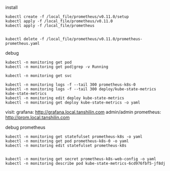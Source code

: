 
install
```shell
kubectl create -f /local_file/prometheus/v0.11.0/setup
kubectl apply -f /local_file/prometheus/v0.11.0
kubectl apply -f /local_file/prometheus
```

```shell

kubectl delete -f /local_file/prometheus/v0.11.0/prometheus-prometheus.yaml
```

debug
```shell
kubectl -n monitoring get pod
kubectl -n monitoring get pod|grep -v Running

kubectl -n monitoring get svc

kubectl -n monitoring logs -f --tail 300 prometheus-k8s-0
kubectl -n monitoring logs -f --tail 300 deploy/kube-state-metrics kube-state-metrics
kubectl -n monitoring edit deploy kube-state-metrics
kubectl -n monitoring get deploy kube-state-metrics -o yaml
```

visit:
    grafana:        http://grafana.local.tanshilin.com          admin/admin
    prometheus:     http://prom.local.tanshilin.com


debug prometheus
```shell
kubectl -n monitoring get statefulset prometheus-k8s -o yaml
kubectl -n monitoring get pod prometheus-k8s-0 -o yaml
kubectl -n monitoring edit statefulset prometheus-k8s


kubectl -n monitoring get secret prometheus-k8s-web-config -o yaml
kubectl -n monitoring describe pod kube-state-metrics-6cd976fbf5-jf8dj
```